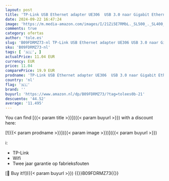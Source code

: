 ```yaml
---
layout: post
title: 'TP-Link USB Ethernet adapter UE306  USB 3.0 naar Gigabit Ethernet adapter  Inklapbaar en draagbaar ontwerp  compatibel met Nintendo Switch  Windows 11/10/8/7  MacOS en Linux'
date: 2024-09-22 16:47:24
image: 'https://m.media-amazon.com/images/I/21Zi5E7RMbL._SL500_._SL400_.jpg'
comments: true
category: ofertas
author: 'tole.es'
slug: 'B09FDRMZ73-nl TP-Link USB Ethernet adapter UE306 USB 3.0 naar Gigabit...'
sku: 'B09FDRMZ73-nl'
tags: [ '🇳🇱', ]
actualPrice: 11.04 EUR
currency: EUR
price: 11.04
comparePrice: 19.9 EUR
prodname: 'TP-Link USB Ethernet adapter UE306  USB 3.0 naar Gigabit Ethernet adapter  Inklapbaar en draagbaar ontwerp  compatibel met Nintendo Switch  Windows 11/10/8/7  MacOS en Linux'
country: 'nl'
flag: '🇳🇱'
brand: ''
buyurl: 'https://www.amazon.nl/dp/B09FDRMZ73/?tag=tolees0b-21'
descuento: '44.52'
average: '11.495'
---
```


You can find [{{< param title >}}]({{< param buyurl >}}) with a discount here:

[![{{< param prodname >}}]({{< param image >}})]({{< param buyurl >}})

ℹ️:

- TP-Link
- Wifi
- Twee jaar garantie op fabrieksfouten

[🛒 Buy it!!]({{< param buyurl >}})
{{<world>}}B09FDRMZ73{{</world>}}

